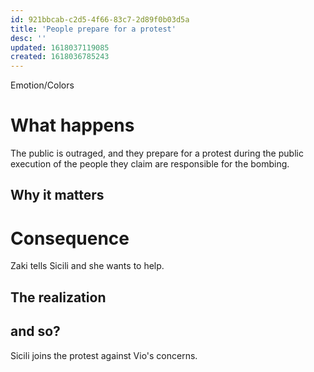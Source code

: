 ```yaml
---
id: 921bbcab-c2d5-4f66-83c7-2d89f0b03d5a
title: 'People prepare for a protest'
desc: ''
updated: 1618037119085
created: 1618036785243
---
```

Emotion/Colors
>

# What happens
The public is outraged, and they prepare for a protest during the public execution of the people they claim are responsible for the bombing.

##  Why it matters


# Consequence
Zaki tells Sicili and she wants to help.

## The realization

## and so?
Sicili joins the protest against Vio's concerns.
